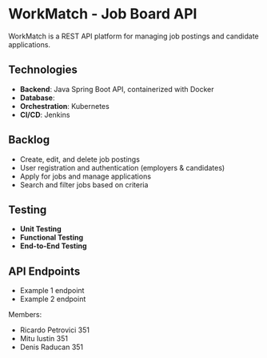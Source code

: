 # WorkMatch - Job Board API

WorkMatch is a REST API platform for managing job postings and candidate applications.

## Technologies
- **Backend**: Java Spring Boot API, containerized with Docker
- **Database**: 
- **Orchestration**: Kubernetes
- **CI/CD**: Jenkins

## Backlog
- Create, edit, and delete job postings
- User registration and authentication (employers & candidates)
- Apply for jobs and manage applications
- Search and filter jobs based on criteria

## Testing
- **Unit Testing**
- **Functional Testing**
- **End-to-End Testing**

## API Endpoints
- Example 1 endpoint
- Example 2 endpoint

Members:
- Ricardo Petrovici 351
- Mitu Iustin 351
- Denis Raducan 351
